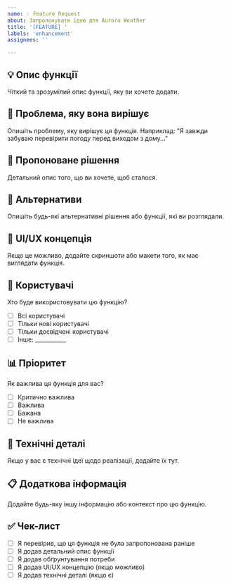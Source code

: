 ```yaml
---
name: 💡 Feature Request
about: Запропонувати ідею для Aurora Weather
title: '[FEATURE] '
labels: 'enhancement'
assignees: ''

---
```


## 💡 Опис функції
Чіткий та зрозумілий опис функції, яку ви хочете додати.

## 🤔 Проблема, яку вона вирішує
Опишіть проблему, яку вирішує ця функція. Наприклад: "Я завжди забуваю перевірити погоду перед виходом з дому..."

## 💭 Пропоноване рішення
Детальний опис того, що ви хочете, щоб сталося.

## 🔄 Альтернативи
Опишіть будь-які альтернативні рішення або функції, які ви розглядали.

## 📱 UI/UX концепція
Якщо це можливо, додайте скриншоти або макети того, як має виглядати функція.

## 🎯 Користувачі
Хто буде використовувати цю функцію?
- [ ] Всі користувачі
- [ ] Тільки нові користувачі
- [ ] Тільки досвідчені користувачі
- [ ] Інше: ___________

## 📊 Пріоритет
Як важлива ця функція для вас?
- [ ] Критично важлива
- [ ] Важлива
- [ ] Бажана
- [ ] Не важлива

## 🔧 Технічні деталі
Якщо у вас є технічні ідеї щодо реалізації, додайте їх тут.

## 📋 Додаткова інформація
Додайте будь-яку іншу інформацію або контекст про цю функцію.

## ✅ Чек-лист
- [ ] Я перевірив, що ця функція не була запропонована раніше
- [ ] Я додав детальний опис функції
- [ ] Я додав обґрунтування потреби
- [ ] Я додав UI/UX концепцію (якщо можливо)
- [ ] Я додав технічні деталі (якщо є)
